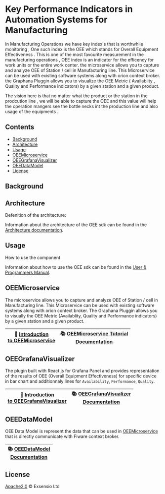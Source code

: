 # Key Performance Indicators in Automation Systems for Manufacturing

In Manufacturing Operations we have key index's that is worthwhile monitoring , One such index is the OEE which stands for Overall Equipment Effectiveness . This is one of the most favourite measurement in the manufacturing operations , OEE index is an indicator for the efficency for work units or the entire work center.
the microservice allows you to capture and analyze OEE of Station / cell in Manufacturing line. This Microservice can be used with existing software systems along with orion context broker. the Graphana Pluggin allows you to visualize the OEE Metric ( Availablity , Quality and Performance indicators) by a given station and a given product.

The vision here is that no matter what the product or the station in the prodcution line , we will be able to capture the OEE and this value will help the operation mangers see the bottle necks int the production line and also usage of the equipments .

## Contents

-   [Background](#background)
-   [Architecture](#architecture)
-   [Usage](#usage)
-   [OEEMicroservice](#oeemicroservice)
-   [OEEGrafanaVisualizer](oeegrafanavisualizer)
-   [OEEDataModel](oeedatamodel)
-   [License](#license)

## Background

## Architecture

Defenition of the architecture:

Information about the architecture of the OEE sdk can be found in the [Architecture documentation](docs/architecture.md).

## Usage

How to use the component

Information about how to use the OEE sdk can be found in the [User & Programmers Manual](docs/usermanual.md).

## OEEMicroservice

The microservice allows you to capture and analyze OEE of Station / cell in Manufacturing line. This Microservice can be used with existing software systems along with orion context broker. The Graphana Pluggin allows you to visually the OEE Metric (Availablity, Quality and Performance indicators) by a given station and a given product.

| :movie_camera: [Introduction<br>to OEEMicroservice](https://www.youtube.com) | :books: [OEEMicroservice Tutorial<br>Documentation](https://github.com/Exsensio-Ltd/OEEMicroservice) |
| -------------------------------------------------------------------- | --- |

## OEEGrafanaVisualizer

The plugin built with React.js for Grafana Panel and provides representation of the results of OEE (Overall Equipment Effectiveness) for specific device in bar chart and additionnaly lines for `Availability`, `Performance`, `Quality`.

| :movie_camera: [Introduction<br>to OEEGrafanaVisualizer](https://www.youtube.com) | :books: [OEEGrafanaVisualizer<br>Documentation](https://github.com/Exsensio-Ltd/OEEGrafanaVisualizer) |
| -------------------------------------------------------------------- | --- |

## OEEDataModel

OEE Data Model is represent the data that can be used in [OEEMicroservice](https://github.com/Exsensio-Ltd/OEEMicroservice) that is directly communicate with Fiware context broker.

| :books: [OEEDataModel<br>Documentation](https://github.com/Exsensio-Ltd/OEEDataModel) |
| -------------------------------------------------------------------- |

## License

[Apache2.0](LICENSE) © Exsensio Ltd
